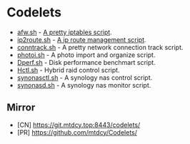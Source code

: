 # Codelets

* [afw.sh](code/afw) - [A pretty iptables script](docs/afw.md).
* [ip2route.sh](code/ip2route) - [A ip route management script](docs/ip2route.md).
* [conntrack.sh](code/conntrack.sh) - A pretty network connection track script.
* [photoi.sh](code/photoi.sh) - A photo import and organize script.
* [Dperf.sh](code/Dperf.sh) - Disk performance benchmart script.
* [Hctl.sh](code/Hctl.sh) - Hybrid raid control script.
* [synonasctl.sh](code/synonasctl.sh) - A synology nas control script.
* [synonasd.sh](code/synonasd.sh) - A synology nas monitor script.

## Mirror

* [CN] https://git.mtdcy.top:8443/codelets/
* [PR] https://github.com/mtdcy/Codelets/
